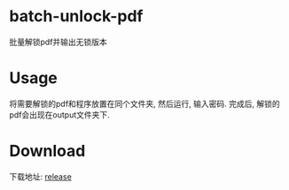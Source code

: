 # batch-unlock-pdf
批量解锁pdf并输出无锁版本

# Usage
将需要解锁的pdf和程序放置在同个文件夹, 然后运行, 输入密码. 完成后, 解锁的pdf会出现在output文件夹下.

# Download
下载地址: [release](https://github.com/hanFengSan/batch-unlock-pdf/releases/download/1.0/unlock-pdf.exe)